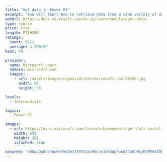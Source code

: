 ```yaml
---
title: "Get data in Power BI"
excerpt: "You will learn how to retrieve data from a wide variety of data sources, including Microsoft Excel, relational databases, and NoSQL data stores. You will also learn how to improve performance while retrieving data."
webUrl: https://docs.microsoft.com/en-us/learn/modules/get-data/
type: course
price: Free
length: PT1H25M
ratings:
  count: 5221
  average: 4.760199
heat: 60

provider:
  name: Microsoft Learn
  domain: microsoft.com
  images:
    - url: /assets/images/organizations/microsoft.com-50x50.jpg
      width: 50
      height: 50

levels:
  - Intermediate

topics:
  - Power BI

images:
  - url: https://docs.microsoft.com/learn/achievements/get-data-social.png
    width: 643
    height: 321
    isCached: true

secured: "XHQwoQxDU/cWqKnfWeDeJIYMY8JpiN5Lne1bRQWpPuudAC3dLWGjRKPR66I0NW1iEBQ38cuovz8DHu83SY8vgkGU8aJzJlqJYLEEakqeu7BludqitwClPxqk5TjhowC/EN/tZUEw6aoMiVQvHY59UouLLxRF5mJLYusWRr5XUXM3b6dol+3dCEXb5ez74mTw8KUEmNfm4Ng9zJl0DowSWtWktZvgKatyval2ey+1paJ4AkjiAaN5rrWAVyieijLet9lrFHlJQdhzNE/fgdRozuyvjRXz4Ec7VJxvVqDbPAfWHCMKhE5yxcLrZH0G9gXaGxCY5pKByzxaK2goSJbTiTToEDIzntsr0v0TmiWgHsCj7bILyRdnN+uPasd+WgrNbOqtDJcSgV5ofyn7TTD0p1ALAO0UpgEYh3rc5v+o0Yk=;MrUrQ4r4wG2/A+Kr41ctQw=="
---
```


